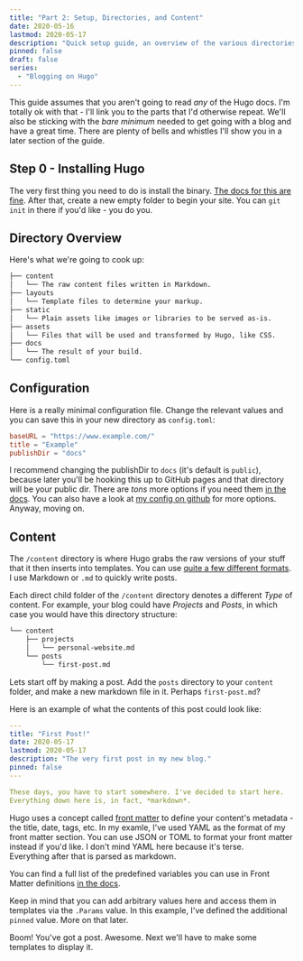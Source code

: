 ```yaml
---
title: "Part 2: Setup, Directories, and Content"
date: 2020-05-16
lastmod: 2020-05-17
description: "Quick setup guide, an overview of the various directories we'll use and a short intro to creating content."
pinned: false
draft: false
series: 
  - "Blogging on Hugo"
---
```


This guide assumes that you aren't going to read *any* of the Hugo docs. I'm totally ok with that - I'll link you to
the parts that I'd otherwise repeat. We'll also be sticking with the *bare minimum* needed to get going with a blog and have a great time. There are plenty of bells and whistles I'll show you in a later section of the guide.

## Step 0 - Installing Hugo

The very first thing you need to do is install the binary. [The docs for this are fine](https://gohugo.io/getting-started/installing/).
After that, create a new empty folder to begin your site. You can `git init` in there if you'd like - you do you.

## Directory Overview

Here's what we're going to cook up:
```bash
├── content
│   └── The raw content files written in Markdown.
├── layouts
│   └── Template files to determine your markup.
├── static
│   └── Plain assets like images or libraries to be served as-is.
├── assets
│   └── Files that will be used and transformed by Hugo, like CSS.
├── docs
│   └── The result of your build.
└── config.toml
```


## Configuration

Here is a really minimal configuration file.
Change the relevant values and you can save this in your new directory as `config.toml`:

```TOML
baseURL = "https://www.example.com/"
title = "Example"
publishDir = "docs"
```
I recommend changing the publishDir to `docs` (it's default is `public`), because later you'll be hooking this up to GitHub pages and that directory
will be your public dir.
There are *tons* more options if you need them [in the docs](https://gohugo.io/getting-started/configuration/). 
You can also have a look at [my config on github](https://github.com/aguilarm/mikaaguilar.com/blob/master/config.toml) for more options.  
Anyway, moving on.

## Content

The `/content` directory is where Hugo grabs the raw versions of your stuff that it then inserts into templates.
You can use [quite a few different formats](https://gohugo.io/content-management/formats/). 
I use Markdown or `.md` to quickly write posts.

Each direct child folder of the `/content` directory denotes a different *Type* of content. For example, your blog could have *Projects* and *Posts*, in which case you would have this directory structure:
```bash
└── content
    ├── projects
    │   └── personal-website.md
    └── posts
        └── first-post.md
```

Lets start off by making a post. Add the `posts` directory to your `content` folder, and make a new markdown file in it. Perhaps `first-post.md`?

Here is an example of what the contents of this post could look like:
```yaml
---
title: "First Post!"
date: 2020-05-17
lastmod: 2020-05-17
description: "The very first post in my new blog."
pinned: false
---

These days, you have to start somewhere. I've decided to start here.
Everything down here is, in fact, *markdown*.

```

Hugo uses a concept called [front matter](https://gohugo.io/content-management/front-matter/) 
to define your content's metadata - the title, date, tags, etc. In my examle, I've used
YAML as the format of my front matter section. You can use JSON or TOML to format your front matter instead if you'd like. I don't mind YAML here because it's terse.  
Everything after that is parsed as markdown.

You can find a full list of the predefined variables you can use in Front Matter definitions [in the docs](https://gohugo.io/content-management/front-matter/).

Keep in mind that you can add arbitrary values here and access them in templates via the `.Params` value.
In this example, I've defined the additional `pinned` value. More on that later.

Boom! You've got a post. Awesome. Next we'll have to make some templates to display it.

